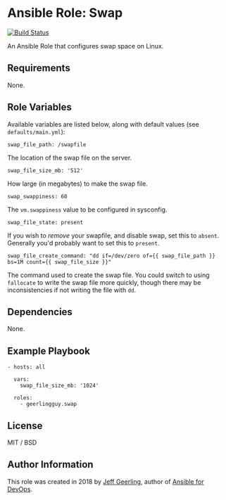 # Ansible Role: Swap

[![Build Status](https://travis-ci.org/geerlingguy/ansible-role-swap.svg?branch=master)](https://travis-ci.org/geerlingguy/ansible-role-swap)

An Ansible Role that configures swap space on Linux.

## Requirements

None.

## Role Variables

Available variables are listed below, along with default values (see `defaults/main.yml`):

    swap_file_path: /swapfile

The location of the swap file on the server.

    swap_file_size_mb: '512'

How large (in megabytes) to make the swap file.

    swap_swappiness: 60

The `vm.swappiness` value to be configured in sysconfig.

    swap_file_state: present

If you wish to _remove_ your swapfile, and disable swap, set this to `absent`. Generally you'd probably want to set this to `present`.

    swap_file_create_command: "dd if=/dev/zero of={{ swap_file_path }} bs=1M count={{ swap_file_size }}"

The command used to create the swap file. You could switch to using `fallocate` to write the swap file more quickly, though there may be inconsistencies if not writing the file with `dd`.

## Dependencies

None.

## Example Playbook

    - hosts: all
    
      vars:
        swap_file_size_mb: '1024'
    
      roles:
        - geerlingguy.swap

## License

MIT / BSD

## Author Information

This role was created in 2018 by [Jeff Geerling](https://www.jeffgeerling.com/), author of [Ansible for DevOps](https://www.ansiblefordevops.com/).

